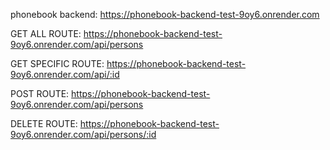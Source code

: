 phonebook backend: https://phonebook-backend-test-9oy6.onrender.com

GET ALL ROUTE: https://phonebook-backend-test-9oy6.onrender.com/api/persons

GET SPECIFIC ROUTE: https://phonebook-backend-test-9oy6.onrender.com/api/:id

POST ROUTE: https://phonebook-backend-test-9oy6.onrender.com/api/persons

DELETE ROUTE: https://phonebook-backend-test-9oy6.onrender.com/api/persons/:id
